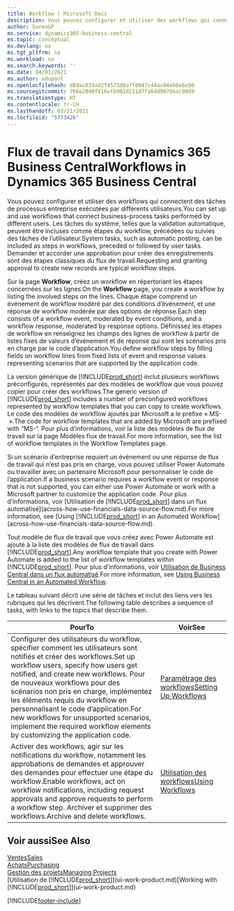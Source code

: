 ```yaml
---
title: Workflow | Microsoft Docs
description: Vous pouvez configurer et utiliser des workflows qui connectent des tâches de processus entreprise exécutées par différents utilisateurs. Les tâches du système, telles que la validation automatique, peuvent être incluses comme étapes du workflow, précédées ou suivies des tâches de l’utilisateur. Demander et accorder une approbation pour créer des enregistrements sont des étapes classiques du workflow.
author: SorenGP
ms.service: dynamics365-business-central
ms.topic: conceptual
ms.devlang: na
ms.tgt_pltfrm: na
ms.workload: na
ms.search.keywords: ''
ms.date: 04/01/2021
ms.author: edupont
ms.openlocfilehash: d8dac033ad2f4573d8a7f0047c44ac04eb8e6eb0
ms.sourcegitcommit: 766e2840fd16efb901d211d7fa64d96766ac99d9
ms.translationtype: HT
ms.contentlocale: fr-CH
ms.lasthandoff: 03/31/2021
ms.locfileid: "5773426"
---
```

# <a name="workflows-in-dynamics-365-business-central"></a><span data-ttu-id="9a94e-105">Flux de travail dans Dynamics 365 Business Central</span><span class="sxs-lookup"><span data-stu-id="9a94e-105">Workflows in Dynamics 365 Business Central</span></span>

<span data-ttu-id="9a94e-106">Vous pouvez configurer et utiliser des workflows qui connectent des tâches de processus entreprise exécutées par différents utilisateurs.</span><span class="sxs-lookup"><span data-stu-id="9a94e-106">You can set up and use workflows that connect business-process tasks performed by different users.</span></span> <span data-ttu-id="9a94e-107">Les tâches du système, telles que la validation automatique, peuvent être incluses comme étapes du workflow, précédées ou suivies des tâches de l’utilisateur.</span><span class="sxs-lookup"><span data-stu-id="9a94e-107">System tasks, such as automatic posting, can be included as steps in workflows, preceded or followed by user tasks.</span></span> <span data-ttu-id="9a94e-108">Demander et accorder une approbation pour créer des enregistrements sont des étapes classiques du flux de travail.</span><span class="sxs-lookup"><span data-stu-id="9a94e-108">Requesting and granting approval to create new records are typical workflow steps.</span></span>  

 <span data-ttu-id="9a94e-109">Sur la page **Workflow**, créez un workflow en répertoriant les étapes concernées sur les lignes.</span><span class="sxs-lookup"><span data-stu-id="9a94e-109">On the **Workflow** page, you create a workflow by listing the involved steps on the lines.</span></span> <span data-ttu-id="9a94e-110">Chaque étape comprend un événement de workflow modéré par des conditions d’événement, et une réponse de workflow modérée par des options de réponse.</span><span class="sxs-lookup"><span data-stu-id="9a94e-110">Each step consists of a workflow event, moderated by event conditions, and a workflow response, moderated by response options.</span></span> <span data-ttu-id="9a94e-111">Définissez les étapes de workflow en renseignez les champs des lignes de workflow à partir de listes fixes de valeurs d’événement et de réponse qui sont les scénarios pris en charge par le code d’application.</span><span class="sxs-lookup"><span data-stu-id="9a94e-111">You define workflow steps by filling fields on workflow lines from fixed lists of event and response values representing scenarios that are supported by the application code.</span></span>  

 <span data-ttu-id="9a94e-112">La version générique de [!INCLUDE[prod_short](includes/prod_short.md)] inclut plusieurs workflows préconfigurés, représentés par des modèles de workflow que vous pouvez copier pour créer des workflows.</span><span class="sxs-lookup"><span data-stu-id="9a94e-112">The generic version of [!INCLUDE[prod_short](includes/prod_short.md)] includes a number of preconfigured workflows represented by workflow templates that you can copy to create workflows.</span></span> <span data-ttu-id="9a94e-113">Le code des modèles de workflow ajoutés par Microsoft a le préfixe « MS- ».</span><span class="sxs-lookup"><span data-stu-id="9a94e-113">The code for workflow templates that are added by Microsoft are prefixed with “MS-“.</span></span> <span data-ttu-id="9a94e-114">Pour plus d’informations, voir la liste des modèles de flux de travail sur la page Modèles flux de travail.</span><span class="sxs-lookup"><span data-stu-id="9a94e-114">For more information, see the list of workflow templates in the Workflow Templates page.</span></span>  

 <span data-ttu-id="9a94e-115">Si un scénario d’entreprise requiert un événement ou une réponse de flux de travail qui n’est pas pris en charge, vous pouvez utiliser Power Automate ou travailler avec un partenaire Microsoft pour personnaliser le code de l’application.</span><span class="sxs-lookup"><span data-stu-id="9a94e-115">If a business scenario requires a workflow event or response that is not supported, you can either use Power Automate or work with a Microsoft partner to customize the application code.</span></span> <span data-ttu-id="9a94e-116">Pour plus d’informations, voir [Utilisation de [!INCLUDE[prod_short](includes/prod_short.md)] dans un flux automatisé](across-how-use-financials-data-source-flow.md).</span><span class="sxs-lookup"><span data-stu-id="9a94e-116">For more information, see [Using [!INCLUDE[prod_short](includes/prod_short.md)] in an Automated Workflow](across-how-use-financials-data-source-flow.md).</span></span>

<span data-ttu-id="9a94e-117">Tout modèle de flux de travail que vous créez avec Power Automate est ajouté à la liste des modèles de flux de travail dans [!INCLUDE[prod_short](includes/prod_short.md)].</span><span class="sxs-lookup"><span data-stu-id="9a94e-117">Any workflow template that you create with Power Automate is added to the list of workflow templates within [!INCLUDE[prod_short](includes/prod_short.md)].</span></span> <span data-ttu-id="9a94e-118">Pour plus d’informations, voir [Utilisation de Business Central dans un flux automatisé](across-how-use-financials-data-source-flow.md).</span><span class="sxs-lookup"><span data-stu-id="9a94e-118">For more information, see [Using Business Central in an Automated Workflow](across-how-use-financials-data-source-flow.md).</span></span>  

 <span data-ttu-id="9a94e-119">Le tableau suivant décrit une série de tâches et inclut des liens vers les rubriques qui les décrivent.</span><span class="sxs-lookup"><span data-stu-id="9a94e-119">The following table describes a sequence of tasks, with links to the topics that describe them.</span></span>  

|<span data-ttu-id="9a94e-120">**Pour**</span><span class="sxs-lookup"><span data-stu-id="9a94e-120">**To**</span></span>|<span data-ttu-id="9a94e-121">**Voir**</span><span class="sxs-lookup"><span data-stu-id="9a94e-121">**See**</span></span>|  
|------------|-------------|  
|<span data-ttu-id="9a94e-122">Configurer des utilisateurs du workflow, spécifier comment les utilisateurs sont notifiés et créer des workflows.</span><span class="sxs-lookup"><span data-stu-id="9a94e-122">Set up workflow users, specify how users get notified, and create new workflows.</span></span> <span data-ttu-id="9a94e-123">Pour de nouveaux workflows pour des scénarios non pris en charge, implémentez les éléments requis du workflow en personnalisant le code d’application.</span><span class="sxs-lookup"><span data-stu-id="9a94e-123">For new workflows for unsupported scenarios, implement the required workflow elements by customizing the application code.</span></span>|[<span data-ttu-id="9a94e-124">Paramétrage des workflows</span><span class="sxs-lookup"><span data-stu-id="9a94e-124">Setting Up Workflows</span></span>](across-set-up-workflows.md)|  
|<span data-ttu-id="9a94e-125">Activer des workflows, agir sur les notifications du workflow, notamment les approbations de demandes et approuver des demandes pour effectuer une étape du workflow.</span><span class="sxs-lookup"><span data-stu-id="9a94e-125">Enable workflows, act on workflow notifications, including request approvals and approve requests to perform a workflow step.</span></span> <span data-ttu-id="9a94e-126">Archiver et supprimer des workflows.</span><span class="sxs-lookup"><span data-stu-id="9a94e-126">Archive and delete workflows.</span></span>|[<span data-ttu-id="9a94e-127">Utilisation des workflows</span><span class="sxs-lookup"><span data-stu-id="9a94e-127">Using Workflows</span></span>](across-use-workflows.md)|  

## <a name="see-also"></a><span data-ttu-id="9a94e-128">Voir aussi</span><span class="sxs-lookup"><span data-stu-id="9a94e-128">See Also</span></span>

[<span data-ttu-id="9a94e-129">Ventes</span><span class="sxs-lookup"><span data-stu-id="9a94e-129">Sales</span></span>](sales-manage-sales.md)  
[<span data-ttu-id="9a94e-130">Achats</span><span class="sxs-lookup"><span data-stu-id="9a94e-130">Purchasing</span></span>](purchasing-manage-purchasing.md)  
[<span data-ttu-id="9a94e-131">Gestion des projets</span><span class="sxs-lookup"><span data-stu-id="9a94e-131">Managing Projects</span></span>](projects-manage-projects.md)  
<span data-ttu-id="9a94e-132">[Utilisation de [!INCLUDE[prod_short](includes/prod_short.md)]](ui-work-product.md)</span><span class="sxs-lookup"><span data-stu-id="9a94e-132">[Working with [!INCLUDE[prod_short](includes/prod_short.md)]](ui-work-product.md)</span></span>  


[!INCLUDE[footer-include](includes/footer-banner.md)]
